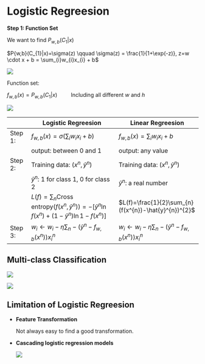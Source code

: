 # Logistic Regreesion

**Step 1: Function Set**

We want to find $P_{w,b}(C_{1}|x)$

$P{w,b}(C_{1}|x)=\sigma(z) \qquad \sigma(z) = \frac{1}{1+\exp(-z)}, z=w \cdot x + b = \sum_{i}w_{i}x_{i} + b$

![](/images/deep-learn-1/sigmoid.png)

Function set:

$f_{w, b}(x) = P_{w, b}(C_{1} | x) \qquad$ Including all different $w$ and $h$

![](/images/deep-learn-1/lr-1.png)

|         | Logistic Regreesion                                                                                                   | Linear Regreesion                                                        |
| ------- | --------------------------------------------------------------------------------------------------------------------- | ------------------------------------------------------------------------ |
| Step 1: | $f_{w, b}(x)=\sigma(\sum_{i}w_{i}x_{i}+b)$                                                                            | $f_{w, b}(x)=\sum_{i}w_{i}x_{i}+b$                                       |
|         | output: between 0 and 1                                                                                               | output: any value                                                        |
| Step 2: | Training data: $(x^{n},\hat{y}^{n})$                                                                                  | Training data: $(x^{n},\hat{y}^{n})$                                     |
|         | $\hat{y}^{n}$: 1 for class 1, 0 for class 2                                                                           | $\hat{y}^{n}$: a real number                                             |
|         | $L(f)=\sum_{n}\text{Cross entropy}(f(x^{n}, \hat{y}^{n}))=-[\hat{y}^{n}\ln{f(x^{n})+(1-\hat{y}^{n})\ln{1-f(x^{n})}}]$ | $L(f)=\frac{1}{2}\sum_{n}(f(x^{n})-\hat{y}^{n})^{2}$                     |
| Step 3: | $w_{i} \gets w_{i}-\eta \sum_{n}-(\hat{y}^{n}-f_{w, b}(x^{n}))x_{i}^{n}$                                              | $w_{i} \gets w_{i}-\eta \sum_{n}-(\hat{y}^{n}-f_{w, b}(x^{n}))x_{i}^{n}$ |

## **Multi-class Classification**

![](/images/deep-learn-1/multi-class-classification.png)

![](/images/deep-learn-1/m-c-1.png)

## Limitation of Logistic Regreesion

- **Feature Transformation**

  Not always easy to find a good transformation.

- **Cascading logistic regression models**

  ![](/images/deep-learn-1/m-c-2.png)
